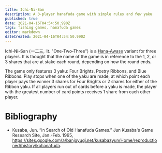 ```yaml
---
title: Ichi-Ni-San
description: A 3-player hanafuda game with simple rules and few yaku
published: true
date: 2021-04-16T04:54:50.990Z
tags: fishing games, hanafuda games
editor: markdown
dateCreated: 2021-04-16T04:54:50.990Z
---
```


Ichi-Ni-San (一二三, lit. "One-Two-Three") is a [Hana-Awase](/en/hanafuda/games/hana-awase) variant for three players. It is thought that the name of the game is in reference to the 1, 2, or 3 shares that are at stake each round, depending on how the round ends.

The game only features 3 yaku: Four Brights, Poetry Ribbons, and Blue Ribbons. Play stops when one of the yaku are made, at which point each player pays the winner 3 shares for Four Brights or 2 shares for either of the Ribbon yaku. If all players run out of cards before a yaku is made, the player with the greatest number of card points receives 1 share from each other player. 



# Bibliography
- Kusaba, Jun. “In Search of Old Hanafuda Games.” Jun Kusaba's Game Research Site, Jan.-Feb. 1995, https://sites.google.com/a/banjoyugi.net/kusabazyun/Home/reproductioned/history/kohanafuda.
